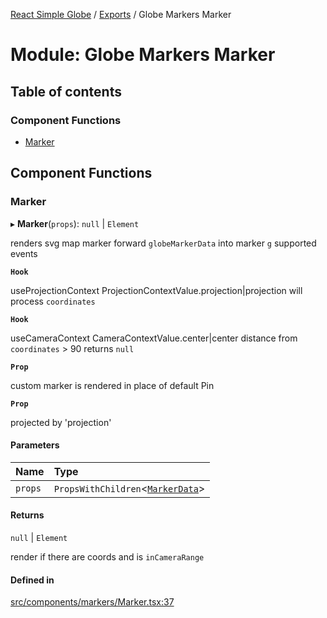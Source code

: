 [React Simple Globe](../README.md) / [Exports](../modules.md) / Globe Markers Marker

# Module: Globe Markers Marker

## Table of contents

### Component Functions

- [Marker](Globe_Markers_Marker.md#marker)

## Component Functions

### Marker

▸ **Marker**(`props`): ``null`` \| `Element`

renders svg map marker
forward `globeMarkerData` into marker `g` supported events

**`Hook`**

useProjectionContext ProjectionContextValue.projection|projection will process `coordinates`

**`Hook`**

useCameraContext CameraContextValue.center|center distance from `coordinates` > 90 returns `null`

**`Prop`**

custom marker is rendered in place of default Pin

**`Prop`**

projected by 'projection'

#### Parameters

| Name | Type |
| :------ | :------ |
| `props` | `PropsWithChildren`<[`MarkerData`](../interfaces/Globe_Markers_Types.MarkerData.md)\> |

#### Returns

``null`` \| `Element`

render if there are coords and is `inCameraRange`

#### Defined in

[src/components/markers/Marker.tsx:37](https://github.com/Gaushao/d3-react-globe/blob/d269768/src/components/markers/Marker.tsx#L37)
